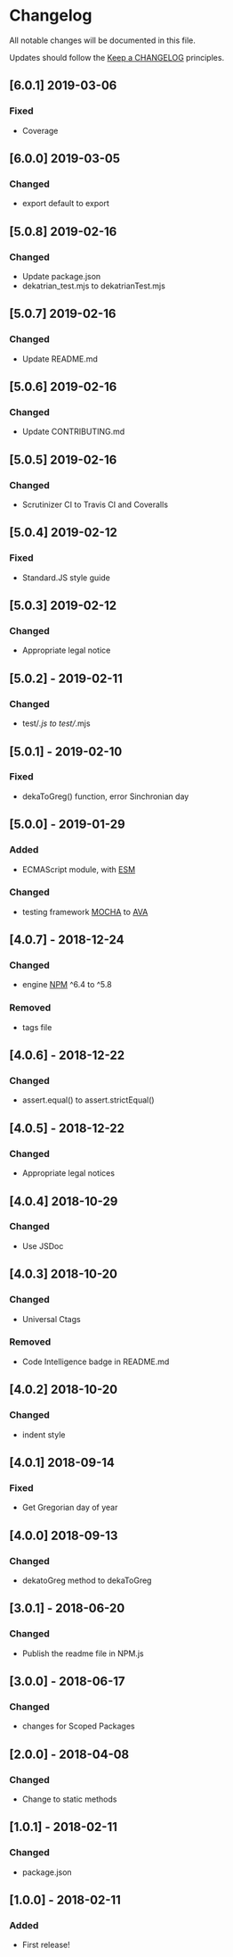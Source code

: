 # Changelog

All notable changes will be documented in this file.

Updates should follow the [Keep a CHANGELOG](http://keepachangelog.com/) principles.

## [6.0.1] 2019-03-06
### Fixed
- Coverage

## [6.0.0] 2019-03-05
### Changed
- export default to export

## [5.0.8] 2019-02-16
### Changed
- Update package.json
- dekatrian_test.mjs to dekatrianTest.mjs

## [5.0.7] 2019-02-16
### Changed
- Update README.md

## [5.0.6] 2019-02-16
### Changed
- Update CONTRIBUTING.md

## [5.0.5] 2019-02-16
### Changed
- Scrutinizer CI to Travis CI and Coveralls

## [5.0.4] 2019-02-12
### Fixed
- Standard.JS style guide

## [5.0.3] 2019-02-12
### Changed
- Appropriate legal notice

## [5.0.2] - 2019-02-11
### Changed
- test/*.js to test/*.mjs

## [5.0.1] - 2019-02-10
### Fixed
- dekaToGreg() function, error Sinchronian day

## [5.0.0] - 2019-01-29
### Added
- ECMAScript module, with [ESM](https://github.com/standard-things/esm)

### Changed
- testing framework [MOCHA](https://github.com/mochajs/mocha) to [AVA](https://github.com/avajs/ava)

## [4.0.7] - 2018-12-24
### Changed
- engine [NPM](https://github.com/npm/cli) ^6.4 to ^5.8

### Removed
- tags file

## [4.0.6] - 2018-12-22
### Changed
- assert.equal() to assert.strictEqual()

## [4.0.5] - 2018-12-22
### Changed
- Appropriate legal notices

## [4.0.4] 2018-10-29
### Changed
- Use JSDoc

## [4.0.3] 2018-10-20
### Changed
- Universal Ctags

### Removed
- Code Intelligence badge in README.md

## [4.0.2] 2018-10-20
### Changed
- indent style

## [4.0.1] 2018-09-14
### Fixed
- Get Gregorian day of year

## [4.0.0] 2018-09-13
### Changed
- dekatoGreg method to dekaToGreg

## [3.0.1] - 2018-06-20
### Changed
- Publish the readme file in NPM.js

## [3.0.0] - 2018-06-17
### Changed
- changes for Scoped Packages

## [2.0.0] - 2018-04-08
### Changed
- Change to static methods

## [1.0.1] - 2018-02-11
### Changed
- package.json

## [1.0.0] - 2018-02-11
### Added
- First release!
